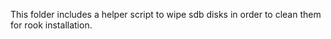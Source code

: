 This folder includes a helper script to wipe sdb disks in order to clean them
for rook installation.
